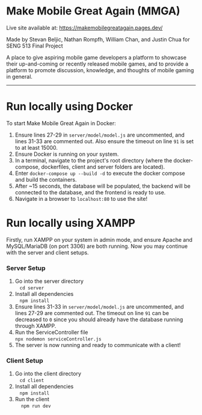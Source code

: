 # Make Mobile Great Again (MMGA)

Live site available at: https://makemobilegreatagain.pages.dev/

Made by Stevan Beljic, Nathan Rompfh, William Chan, and Justin Chua for SENG 513 Final Project

A place to give aspiring mobile game developers a platform to showcase their up-and-coming or recently released mobile games, and to provide a platform to promote discussion, knowledge, and thoughts of mobile gaming in general.

_______________________________________________________________________________________________________________________________________________________________

# Run locally using Docker

To start Make Mobile Great Again in Docker:

1. Ensure lines 27-29 in ``server/model/model.js`` are uncommented, and lines 31-33 are commented out. Also ensure the timeout on line ``91`` is set to at least 15000.
2. Ensure Docker is running on your system.
3. In a terminal, navigate to the project's root directory (where the docker-compose, dockerfiles, client and server folders are located).
4. Enter ``docker-compose up --build -d`` to execute the docker compose and build the containers.
5. After ~15 seconds, the database will be populated, the backend will be connected to the database, and the frontend is ready to use.
6. Navigate in a browser to ``localhost:80`` to use the site!

# Run locally using XAMPP

Firstly, run XAMPP on your system in admin mode, and ensure Apache and MySQL/MariaDB (on port 3306) are both running.
Now you may continue with the server and client setups.

### Server Setup

1. Go into the server directory\
   &nbsp;&nbsp;&nbsp;`cd server`
2. Install all dependencies\
   &nbsp;&nbsp;&nbsp;`npm install`
3. Ensure lines 31-33 in ``server/model/model.js`` are uncommented, and lines 27-29 are commented out. The timeout on line ``91`` can be decreased to ``0`` since you should already have the database running through XAMPP.
4. Run the ServiceController file\
   `npx nodemon serviceController.js`
5. The server is now running and ready to communicate with a client!

### Client Setup

1. Go into the client directory\
  &nbsp;&nbsp;&nbsp;`cd client`
2. Install all dependencies\
   &nbsp;&nbsp;&nbsp;`npm install`
3. Run the client\
   &nbsp;&nbsp;&nbsp; `npm run dev`
